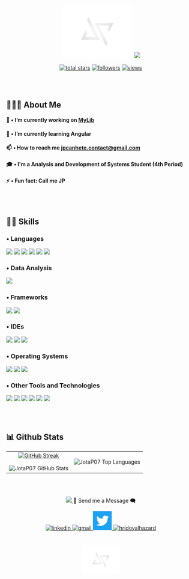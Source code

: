<p align="center">
   <img src="https://github.com/JotaP07/JotaP07/blob/master/logoAtt.png" width="190" > 
   <a href="https://github.com/DenverCoder1/readme-typing-svg">
    <img src="https://readme-typing-svg.herokuapp.com?font=Cairo+Play&color=D3D3D3&size=50&center=true&vCenter=true&width=900&height=100&lines=-+Hello!+-;-+I'm+João+Pedro+-;-+Software+Engineering+Student+-;-+Focused+on+Learning+-">
  </a>
</p>
<p align="center">
 <a href="https://github.com/JotaP07?tab=repositories&sort=stargazers">
    <img alt="total stars" title="Total stars on GitHub" src="https://custom-icon-badges.demolab.com/github/stars/JotaP07?color=FFD700&style=for-the-badge&labelColor=grey&logo=star"/></a>
  <a href="https://github.com/JotaP07?tab=followers">
    <img alt="followers" title="Follow me on Github" src="https://custom-icon-badges.demolab.com/github/followers/JotaP07?color=3CB371&labelColor=greyba&style=for-the-badge&logo=person-add&label=Follow&logoColor=white"/></a>
   
  <a href="https://github.com/JotaP07/ViewCounter">
    <img alt="views" title="GitHub profile views" src="https://darkseagreen-dotterel-356667.hostingersite.com/"/>
</a>
</p>

<br><br>

## 🧑🏻‍💻 About Me 

#### 🔭 • I’m currently working on [MyLib](https://github.com/JotaP07/MyLib)

#### 🌱 • I’m currently learning Angular

#### 📫 • How to reach me **jpcanhete.contact@gmail.com**

#### 🎓 • I'm a Analysis and Development of Systems Student (4th Period)

#### ⚡ • Fun fact: Call me JP

<br><br>

## 🥷🏻 Skills

### • Languages

<span> 
  <img src="https://img.shields.io/badge/C-00599C?style=for-the-badge&logo=c&logoColor=white">
  <img src="https://img.shields.io/badge/Java-ED8B00?style=for-the-badge&logo=java&logoColor=white">
  <img src="https://img.shields.io/badge/HTML5-E34F26?style=for-the-badge&logo=html5&logoColor=white">
  <img src="https://img.shields.io/badge/CSS3-1572B6?style=for-the-badge&logo=css3&logoColor=white">
  <img src="https://img.shields.io/badge/JavaScript-F7DF1E?style=for-the-badge&logo=javascript&logoColor=black">
<img src="https://camo.githubusercontent.com/5fc2f7a757ae888251204e58de1c881d6666263d61cf9ce5834dc7b2013a44e1/68747470733a2f2f696d672e736869656c64732e696f2f7374617469632f76313f7374796c653d666f722d7468652d6261646765266d6573736167653d5479706553637269707426636f6c6f723d333137384336266c6f676f3d54797065536372697074266c6f676f436f6c6f723d464646464646266c6162656c3d"
</span>

### • Data Analysis

<img src="https://img.shields.io/badge/MySQL-grey?style=for-the-badge&logo=mysql&logoColor=white">

### • Frameworks
<img src="https://camo.githubusercontent.com/c7761ee0e9852724673933cd6902eb723821b04b2a688189f6eeb4cf2a719539/68747470733a2f2f696d672e736869656c64732e696f2f7374617469632f76313f7374796c653d666f722d7468652d6261646765266d6573736167653d537072696e672b426f6f7426636f6c6f723d364442333346266c6f676f3d537072696e672b426f6f74266c6f676f436f6c6f723d464646464646266c6162656c3d"> <img src="https://camo.githubusercontent.com/3351c7f92ed9f66cab3787890c1bb6a05fa263b43bfa011d0b4b0c7177b542d1/68747470733a2f2f696d672e736869656c64732e696f2f7374617469632f76313f7374796c653d666f722d7468652d6261646765266d6573736167653d426f6f74737472617026636f6c6f723d373935324233266c6f676f3d426f6f747374726170266c6f676f436f6c6f723d464646464646266c6162656c3d">
### • IDEs

<span>
<img src = "https://camo.githubusercontent.com/7a14dd6f648c80032270c4c9f840b44108873edde127711197612ce048a79d28/68747470733a2f2f696d672e736869656c64732e696f2f7374617469632f76313f7374796c653d666f722d7468652d6261646765266d6573736167653d496e74656c6c694a2b4944454126636f6c6f723d303030303030266c6f676f3d496e74656c6c694a2b49444541266c6f676f436f6c6f723d464646464646266c6162656c3d"  width = 148px>
<img src="https://camo.githubusercontent.com/f1ed7ed9431d8226a449ae6ce291001ee114c75a2de229513debcaf05150a863/68747470733a2f2f696d672e736869656c64732e696f2f7374617469632f76313f7374796c653d666f722d7468652d6261646765266d6573736167653d4170616368652b4e65744265616e732b49444526636f6c6f723d314236414336266c6f676f3d4170616368652b4e65744265616e732b494445266c6f676f436f6c6f723d464646464646266c6162656c3d">   
<img src="https://img.shields.io/badge/Visual_Studio_Code-white?style=for-the-badge&logo=visual%20studio%20code&logoColor=blue">
</span>

### • Operating Systems

<span>
  <img src="https://img.shields.io/badge/Windows-0078D6?style=for-the-badge&logo=windows&logoColor=white">
   <img src="https://img.shields.io/badge/Mac-grey?style=for-the-badge&logo=macos&logoColor=white">
   <img src="https://img.shields.io/badge/Ios-white?style=for-the-badge&logo=ios&logoColor=black">
</span>

### • Other Tools and Technologies 

<span>
      <img src="https://camo.githubusercontent.com/af0e21565bb0b470d22f431690bf0c21886891bbdc5b05d98a4ad1edb8432861/68747470733a2f2f696d672e736869656c64732e696f2f7374617469632f76313f7374796c653d666f722d7468652d6261646765266d6573736167653d5472656c6c6f26636f6c6f723d303035324343266c6f676f3d5472656c6c6f266c6f676f436f6c6f723d464646464646266c6162656c3d" width = 92px>
  <img src="https://img.shields.io/badge/Git-F05032?style=for-the-badge&logo=git&logoColor=white">
  <img src="https://img.shields.io/badge/Xampp-F37623?style=for-the-badge&logo=xampp&logoColor=white">
   <img src="https://camo.githubusercontent.com/e2be4ababd73d83d70315faeb8b5463d91f674c20e83651e8a2c6ce56843b510/68747470733a2f2f696d672e736869656c64732e696f2f7374617469632f76313f7374796c653d666f722d7468652d6261646765266d6573736167653d4669676d6126636f6c6f723d463234453145266c6f676f3d4669676d61266c6f676f436f6c6f723d464646464646266c6162656c3d">
   <img src="https://img.shields.io/badge/sublime_text-%23575757.svg?&style=for-the-badge&logo=sublime-text&logoColor=important">
   <img src="https://img.shields.io/badge/PostMan-F37623?style=for-the-badge&logo=postman&logoColor=white">
</span>

<br><br>

## 📊 Github Stats

<p align="center">
  <!--- stats (start) -->
<table align="center">
<tr border="none">
<td align="center">
   <a href="https://git.io/streak-stats">
    <img src="https://streak-stats.demolab.com?user=JotaP07&theme=shadow-purple&hide_border=true&excludeDaysLabel=EB5454" alt="GitHub Streak" width = 700px />
  </a>
  <br></br>
 <img src="https://github-readme-stats.vercel.app/api?username=JotaP07&show_icons=true&count_private=true&bg_color=00000000&title_color=8A2BE2&text_color=cfcfcf&icon_color=8A2BE2&hide_border=true" alt="JotaP07 GitHub Stats" width = 700px />
</td>
<td align="center">
   <img src="https://github-readme-stats.vercel.app/api/top-langs/?username=JotaP07&langs_count=7&bg_color=00000000&title_color=8A2BE2&text_color=cfcfcf&icon_color=8A2BE2&hide_border=true" alt="JotaP07 Top Languages" width = 500px />
  </td>
</tr>
</table>

<br><br>

<p align="center">
   <a href="https://github.com/DenverCoder1/readme-typing-svg">
    <img src="https://readme-typing-svg.herokuapp.com?font=Cairo+Play&color=D3D3D3&size=40&center=true&vCenter=true&width=1000&height=80&lines=-+Hey,+Do+You+Want+to+Talk+to+Me?+-;-+Contact+Profiles+Below+-;-+I+Hope+You+Liked+My+Profile!+ッ+-;++;">
  </a>
   💬 Send me a Message 🗨️
</p>
<p align="center">
  <a href="https://www.linkedin.com/in/joão-pedro-canhete-34460b236/" target="_blank">
    <img src="https://user-images.githubusercontent.com/88904952/234979284-68c11d7f-1acc-4f0c-ac78-044e1037d7b0.png" alt="linkedin" height="50" width="50" />
  </a>
  <a href="mailto:jpcanhete.contact@gmail.com" target="_blank">
    <img src="https://github.com/Mo-Alsehli/Mo-Alsehli/assets/98949843/6d935082-a6bb-4f5d-be13-87b821d8421c" alt="gmail" height="50" width="50" />
  </a>
  <a href="https://x.com/JpDev_" target="_blank">
    <img alt="Vedant Jajoo Twitter" width="50" src="https://raw.githubusercontent.com/edent/SuperTinyIcons/099dc12b59179d07d534069bc8551718f786d91a/images/svg/twitter.svg" />
  </a>
  <a href="https://www.instagram.com/joao.canhete/" target="_blank">
    <img src="https://raw.githubusercontent.com/rahuldkjain/github-profile-readme-generator/master/src/images/icons/Social/instagram.svg" alt="hridoyalhazard" height="50" width="50" />
  </a>
</p>
<h1 align="center"></h1>
<p align="center">
   <img src="https://github.com/JotaP07/JotaP07/blob/master/logoAtt.png" width="100" > 
</p>
